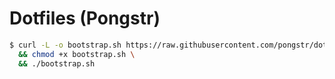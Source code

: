 Dotfiles (Pongstr)
===

```bash
$ curl -L -o bootstrap.sh https://raw.githubusercontent.com/pongstr/dotfiles/master/bootstrap.sh \
  && chmod +x bootstrap.sh \
  && ./bootstrap.sh
```
